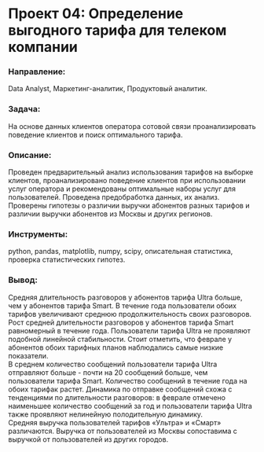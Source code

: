 # Проект 04: Определение выгодного тарифа для телеком компании

### Направление: 
Data Analyst, Маркетинг-аналитик, Продуктовый аналитик.

### Задача: 
На основе данных клиентов оператора сотовой связи проанализировать поведение клиентов и поиск оптимального тарифа.

### Описание:
Проведен предварительный анализ использования тарифов на выборке клиентов, проанализировано поведение клиентов при использовании услуг оператора и рекомендованы оптимальные наборы услуг для пользователей. Проведена предобработка данных, их анализ. Проверены гипотезы о различии выручки абонентов разных тарифов и
различии выручки абонентов из Москвы и других регионов.

### Инструменты: 
python, pandas, matplotlib, numpy, scipy, описательная статистика, проверка статистических гипотез.

### Вывод:
Средняя длительность разговоров у абонентов тарифа Ultra больше, чем у абонентов тарифа Smart. В течение года пользователи обоих тарифов увеличивают среднюю продолжительность своих разговоров. Рост средней длительности разговоров у абонентов тарифа Smart равномерный в течение года. Пользователи тарифа Ultra не проявляют подобной линейной стабильности. Стоит отметить, что феврале у абонентов обоих тарифных планов наблюдались самые низкие показатели.  
В среднем количество сообщений пользователи тарифа Ultra отправляют больше - почти на 20 сообщений больше, чем пользователи тарифа Smart. Количество сообщений в течение года на обоих тарифак растет. Динамика по отправке сообщений схожа с тенденциями по длительности разговоров: в феврале отмечено наименьшее количество сообщений за год и пользователи тарифа Ultra также проявляют нелинейную полодительную динамику.  
Cредняя выручка пользователей тарифов «Ультра» и «Смарт» различаются.
Выручка от пользователей из Москвы сопоставима с выручкой от пользователей из других городов.
